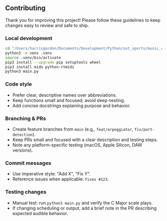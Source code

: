 ## Contributing

Thank you for improving this project! Please follow these guidelines to keep changes easy to review and safe to ship.

### Local development
```bash
cd "/Users/harrisgordon/Documents/Development/Python/not_sports/music_cursor"
python3 -m venv .venv
source .venv/bin/activate
pip3 install --upgrade pip setuptools wheel
pip3 install mido python-rtmidi
python3 main.py
```

### Code style
- Prefer clear, descriptive names over abbreviations.
- Keep functions small and focused; avoid deep nesting.
- Add concise docstrings explaining purpose and behavior.

### Branching & PRs
- Create feature branches from `main` (e.g., `feat/arpeggiator`, `fix/port-detection`).
- Keep PRs small and focused with a clear description and testing steps.
- Note any platform-specific testing (macOS, Apple Silicon, DAW versions).

### Commit messages
- Use imperative style: "Add X", "Fix Y".
- Reference issues when applicable: `Fixes #123`.

### Testing changes
- Manual test: run `python3 main.py` and verify the C Major scale plays.
- If changing scheduling or output, add a brief note in the PR describing expected audible behavior.


